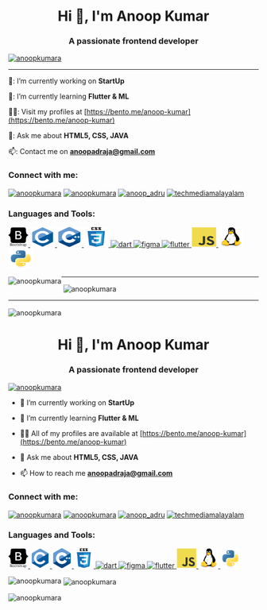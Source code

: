 
<h1 align="center">Hi 👋, I'm Anoop Kumar</h1>
<h3 align="center">A passionate frontend developer</h3>

<p align="left"> <a href="https://github.com/ryo-ma/github-profile-trophy"><img src="https://github-profile-trophy.vercel.app/?username=anoopkumara" alt="anoopkumara" /></a> </p>
<hr>


 🔭: I’m currently working on **StartUp**

 🌱: I’m currently learning **Flutter & ML**

 👨‍💻: Visit my profiles  at [https://bento.me/anoop-kumar](https://bento.me/anoop-kumar)

 💬: Ask me about **HTML5, CSS, JAVA**

 📫: Contact me on **anoopadraja@gmail.com**
 <br>

<h3 align="left">Connect with me:</h3>
<p align="left">
<a href="https://codepen.io/AnoopkumarA" target="blank"><img align="center" src="https://raw.githubusercontent.com/rahuldkjain/github-profile-readme-generator/master/src/images/icons/Social/codepen.svg" alt="anoopkumara" height="40" width="50" /></a>
<a href="https://www.linkedin.com/in/anoop-kumar-a-26a6941b9/" target="blank"><img align="center" src="https://raw.githubusercontent.com/rahuldkjain/github-profile-readme-generator/master/src/images/icons/Social/linked-in-alt.svg" alt="anoopkumara" height="40" width="50" /></a>
<a href="https://instagram.com/anoop_adru" target="blank"><img align="center" src="https://raw.githubusercontent.com/rahuldkjain/github-profile-readme-generator/master/src/images/icons/Social/instagram.svg" alt="anoop_adru" height="40" width="50" /></a>
<a href="https://www.youtube.com/c/TechMediaMalayalam12" target="blank"><img align="center" src="https://raw.githubusercontent.com/rahuldkjain/github-profile-readme-generator/master/src/images/icons/Social/youtube.svg" alt="techmediamalayalam" height="40" width="50" /></a>
</p>

<h3 align="left">Languages and Tools:</h3>
<p align="left"> <a href="https://getbootstrap.com" target="_blank" rel="noreferrer"> <img src="https://raw.githubusercontent.com/devicons/devicon/master/icons/bootstrap/bootstrap-plain-wordmark.svg" alt="bootstrap" width="40" height="40"/> </a> <a href="https://www.cprogramming.com/" target="_blank" rel="noreferrer"> <img src="https://raw.githubusercontent.com/devicons/devicon/master/icons/c/c-original.svg" alt="c" width="50" height="40"/> </a> <a href="https://www.w3schools.com/cpp/" target="_blank" rel="noreferrer"> <img src="https://raw.githubusercontent.com/devicons/devicon/master/icons/cplusplus/cplusplus-original.svg" alt="cplusplus" width="50" height="40"/> </a> <a href="https://www.w3schools.com/css/" target="_blank" rel="noreferrer"> <img src="https://raw.githubusercontent.com/devicons/devicon/master/icons/css3/css3-original-wordmark.svg" alt="css3" width="50" height="40"/> </a> <a href="https://dart.dev" target="_blank" rel="noreferrer"> <img src="https://www.vectorlogo.zone/logos/dartlang/dartlang-icon.svg" alt="dart" width="50" height="40"/> </a> <a href="https://www.figma.com/" target="_blank" rel="noreferrer"> <img src="https://www.vectorlogo.zone/logos/figma/figma-icon.svg" alt="figma" width="50" height="40"/> </a> <a href="https://flutter.dev" target="_blank" rel="noreferrer"> <img src="https://www.vectorlogo.zone/logos/flutterio/flutterio-icon.svg" alt="flutter" width="50" height="40"/> </a> <a href="https://developer.mozilla.org/en-US/docs/Web/JavaScript" target="_blank" rel="noreferrer"> <img src="https://raw.githubusercontent.com/devicons/devicon/master/icons/javascript/javascript-original.svg" alt="javascript" width="50" height="40"/> </a> <a href="https://www.linux.org/" target="_blank" rel="noreferrer"> <img src="https://raw.githubusercontent.com/devicons/devicon/master/icons/linux/linux-original.svg" alt="linux" width="50" height="40"/> </a> <a href="https://www.python.org" target="_blank" rel="noreferrer"> <img src="https://raw.githubusercontent.com/devicons/devicon/master/icons/python/python-original.svg" alt="python" width="50" height="40"/> </a> </p>

<p><img align="left" src="https://github-readme-stats.vercel.app/api/top-langs?username=anoopkumara&show_icons=true&locale=en&layout=compact" alt="anoopkumara" /></p><hr>

<p>&nbsp;<img align="center" src="https://github-readme-stats.vercel.app/api?username=anoopkumara&show_icons=true&locale=en" alt="anoopkumara" /></p><hr>

<p><img align="center" src="https://github-readme-streak-stats.herokuapp.com/?user=anoopkumara&" alt="anoopkumara" /></p>




























<h1 align="center">Hi 👋, I'm Anoop Kumar</h1>
<h3 align="center">A passionate frontend developer</h3>

<p align="left"> <a href="https://github.com/ryo-ma/github-profile-trophy"><img src="https://github-profile-trophy.vercel.app/?username=anoopkumara" alt="anoopkumara" /></a> </p>

- 🔭 I’m currently working on **StartUp**

- 🌱 I’m currently learning **Flutter & ML**

- 👨‍💻 All of my profiles are available at [https://bento.me/anoop-kumar](https://bento.me/anoop-kumar)

- 💬 Ask me about **HTML5, CSS, JAVA**

- 📫 How to reach me **anoopadraja@gmail.com**

<h3 align="left">Connect with me:</h3>
<p align="left">
<a href="https://codepen.io/anoopkumara" target="blank"><img align="center" src="https://raw.githubusercontent.com/rahuldkjain/github-profile-readme-generator/master/src/images/icons/Social/codepen.svg" alt="anoopkumara" height="30" width="40" /></a>
<a href="https://linkedin.com/in/anoopkumara" target="blank"><img align="center" src="https://raw.githubusercontent.com/rahuldkjain/github-profile-readme-generator/master/src/images/icons/Social/linked-in-alt.svg" alt="anoopkumara" height="30" width="40" /></a>
<a href="https://instagram.com/anoop_adru" target="blank"><img align="center" src="https://raw.githubusercontent.com/rahuldkjain/github-profile-readme-generator/master/src/images/icons/Social/instagram.svg" alt="anoop_adru" height="30" width="40" /></a>
<a href="https://www.youtube.com/c/techmediamalayalam" target="blank"><img align="center" src="https://raw.githubusercontent.com/rahuldkjain/github-profile-readme-generator/master/src/images/icons/Social/youtube.svg" alt="techmediamalayalam" height="30" width="40" /></a>
</p>

<h3 align="left">Languages and Tools:</h3>
<p align="left"> <a href="https://getbootstrap.com" target="_blank" rel="noreferrer"> <img src="https://raw.githubusercontent.com/devicons/devicon/master/icons/bootstrap/bootstrap-plain-wordmark.svg" alt="bootstrap" width="40" height="40"/> </a> <a href="https://www.cprogramming.com/" target="_blank" rel="noreferrer"> <img src="https://raw.githubusercontent.com/devicons/devicon/master/icons/c/c-original.svg" alt="c" width="40" height="40"/> </a> <a href="https://www.w3schools.com/cpp/" target="_blank" rel="noreferrer"> <img src="https://raw.githubusercontent.com/devicons/devicon/master/icons/cplusplus/cplusplus-original.svg" alt="cplusplus" width="40" height="40"/> </a> <a href="https://www.w3schools.com/css/" target="_blank" rel="noreferrer"> <img src="https://raw.githubusercontent.com/devicons/devicon/master/icons/css3/css3-original-wordmark.svg" alt="css3" width="40" height="40"/> </a> <a href="https://dart.dev" target="_blank" rel="noreferrer"> <img src="https://www.vectorlogo.zone/logos/dartlang/dartlang-icon.svg" alt="dart" width="40" height="40"/> </a> <a href="https://www.figma.com/" target="_blank" rel="noreferrer"> <img src="https://www.vectorlogo.zone/logos/figma/figma-icon.svg" alt="figma" width="40" height="40"/> </a> <a href="https://flutter.dev" target="_blank" rel="noreferrer"> <img src="https://www.vectorlogo.zone/logos/flutterio/flutterio-icon.svg" alt="flutter" width="40" height="40"/> </a> <a href="https://developer.mozilla.org/en-US/docs/Web/JavaScript" target="_blank" rel="noreferrer"> <img src="https://raw.githubusercontent.com/devicons/devicon/master/icons/javascript/javascript-original.svg" alt="javascript" width="40" height="40"/> </a> <a href="https://www.linux.org/" target="_blank" rel="noreferrer"> <img src="https://raw.githubusercontent.com/devicons/devicon/master/icons/linux/linux-original.svg" alt="linux" width="40" height="40"/> </a> <a href="https://www.python.org" target="_blank" rel="noreferrer"> <img src="https://raw.githubusercontent.com/devicons/devicon/master/icons/python/python-original.svg" alt="python" width="40" height="40"/> </a> </p>

<p><img align="left" src="https://github-readme-stats.vercel.app/api/top-langs?username=anoopkumara&show_icons=true&locale=en&layout=compact" alt="anoopkumara" /></p>

<p>&nbsp;<img align="center" src="https://github-readme-stats.vercel.app/api?username=anoopkumara&show_icons=true&locale=en" alt="anoopkumara" /></p>

<p><img align="center" src="https://github-readme-streak-stats.herokuapp.com/?user=anoopkumara&" alt="anoopkumara" /></p>

